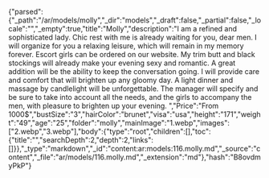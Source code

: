 {"parsed":{"_path":"/ar/models/molly","_dir":"models","_draft":false,"_partial":false,"_locale":"","_empty":true,"title":"Molly","description":"I am a refined and sophisticated lady. Chic rest with me is already waiting for you, dear men. I will organize for you a relaxing leisure, which will remain in my memory forever. Escort girls can be ordered on our website. My trim butt and black stockings will already make your evening sexy and romantic. A great addition will be the ability to keep the conversation going. I will provide care and comfort that will brighten up any gloomy day. A light dinner and massage by candlelight will be unforgettable. The manager will specify and be sure to take into account all the needs, and the girls to accompany the men, with pleasure to brighten up your evening. ","Price":"From 1000$","bustSize":"3","hairColor":"brunet","visa":"usa","height":"171","weight":"49","age":"25","folder":"molly","mainImage":"1.webp","images":["2.webp","3.webp"],"body":{"type":"root","children":[],"toc":{"title":"","searchDepth":2,"depth":2,"links":[]}},"_type":"markdown","_id":"content:ar:models:116.molly.md","_source":"content","_file":"ar/models/116.molly.md","_extension":"md"},"hash":"B8ovdmyPkP"}